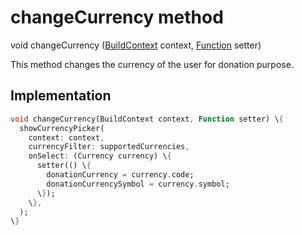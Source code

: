 


# changeCurrency method








void changeCurrency
([BuildContext](https://api.flutter.dev/flutter/widgets/BuildContext-class.html) context, [Function](https://api.flutter.dev/flutter/dart-core/Function-class.html) setter)





<p>This method changes the currency of the user for donation purpose.</p>



## Implementation

```dart
void changeCurrency(BuildContext context, Function setter) \{
  showCurrencyPicker(
    context: context,
    currencyFilter: supportedCurrencies,
    onSelect: (Currency currency) \{
      setter(() \{
        donationCurrency = currency.code;
        donationCurrencySymbol = currency.symbol;
      \});
    \},
  );
\}
```







